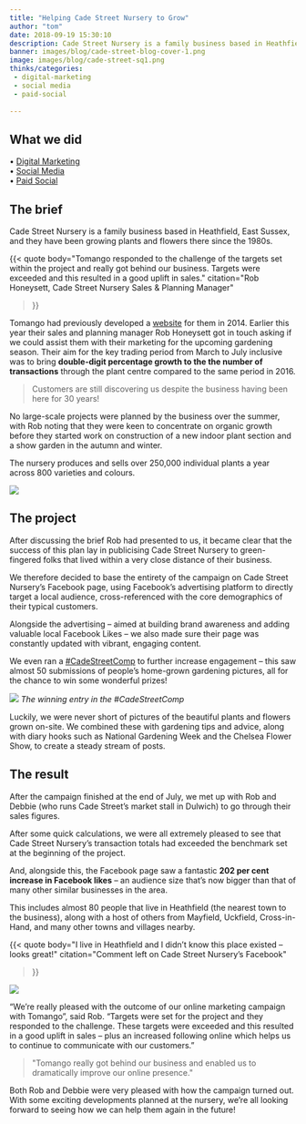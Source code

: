 ```yaml
---
title: "Helping Cade Street Nursery to Grow"
author: "tom"
date: 2018-09-19 15:30:10
description: Cade Street Nursery is a family business based in Heathfield, East Sussex, and they have been growing plants and flowers there since the 1980s.
banner: images/blog/cade-street-blog-cover-1.png
image: images/blog/cade-street-sq1.png
thinks/categories: 
 - digital-marketing
 - social media
 - paid-social
 
---
```


## What we did
• [Digital Marketing](https://www.tomango.co.uk/creates/online-marketing/)  
• [Social Media](https://www.tomango.co.uk/creates/online-marketing/social-media/)  
• [Paid Social](9https://www.tomango.co.uk/creates/online-marketing/google-adwords-ppc/)

## The brief

Cade Street Nursery is a family business based in Heathfield, East Sussex, and they have been growing plants and flowers there since the 1980s.

{{< quote
	body="Tomango responded to the challenge of the targets set within the project and really got behind our business. Targets were exceeded and this resulted in a good uplift in sales."
	citation="Rob Honeysett, Cade Street Nursery Sales & Planning Manager"
>}}

Tomango had previously developed a [website](http://cadestreetnursery.co.uk) for them in 2014. Earlier this year their sales and planning manager Rob Honeysett got in touch asking if we could assist them with their marketing for the upcoming gardening season.
Their aim for the key trading period from March to July inclusive was to bring **double-digit percentage growth to the the number of transactions** through the plant centre compared to the same period in 2016.

>Customers are still discovering us despite the business having been here for 30 years!

No large-scale projects were planned by the business over the summer, with Rob noting that they were keen to concentrate on organic growth before they started work on construction of a new indoor plant section and a show garden in the autumn and winter.

The nursery produces and sells over 250,000 individual plants a year across 800 varieties and colours.

![](images/blog/Cade-street-growth-nursery-sussex.png)

## The project

After discussing the brief Rob had presented to us, it became clear that the success of this plan lay in publicising Cade Street Nursery to green-fingered folks that lived within a very close distance of their business.

We therefore decided to base the entirety of the campaign on Cade Street Nursery’s Facebook page, using Facebook’s advertising platform to directly target a local audience, cross-referenced with the core demographics of their typical customers.

Alongside the advertising – aimed at building brand awareness and adding valuable local Facebook Likes – we also made sure their page was constantly updated with vibrant, engaging content.

We even ran a [#CadeStreetComp](https://www.facebook.com/pg/cadestnursery) to further increase engagement – this saw almost 50 submissions of people’s home-grown gardening pictures, all for the chance to win some wonderful prizes!

![](images/blog/Cade-street-competition-winner.png)
_The winning entry in the #CadeStreetComp_

Luckily, we were never short of pictures of the beautiful plants and flowers grown on-site. We combined these with gardening tips and advice, along with diary hooks such as National Gardening Week and the Chelsea Flower Show, to create a steady stream of posts.

## The result

After the campaign finished at the end of July, we met up with Rob and Debbie (who runs Cade Street’s market stall in Dulwich) to go through their sales figures.

After some quick calculations, we were all extremely pleased to see that Cade Street Nursery’s transaction totals had exceeded the benchmark set at the beginning of the project.

And, alongside this, the Facebook page saw a fantastic **202 per cent increase in Facebook likes** – an audience size that’s now bigger than that of many other similar businesses in the area.

This includes almost 80 people that live in Heathfield (the nearest town to the business), along with a host of others from Mayfield, Uckfield, Cross-in-Hand, and many other towns and villages nearby.

{{< quote
	body="I live in Heathfield and I didn’t know this place existed – looks great!"
	citation="Comment left on Cade Street Nursery’s Facebook"
>}}

![](images/blog/cade-street-sq1.png)

“We’re really pleased with the outcome of our online marketing campaign with Tomango”, said Rob. “Targets were set for the project and they responded to the challenge. These targets were exceeded and this resulted in a good uplift in sales –  plus an increased following online which helps us to continue to communicate with our customers.”

>"Tomango really got behind our business and enabled us to dramatically improve our online presence."

Both Rob and Debbie were very pleased with how the campaign turned out. With some exciting developments planned at the nursery, we’re all looking forward to seeing how we can help them again in the future!